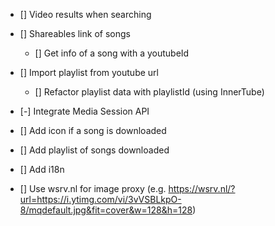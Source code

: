 - [] Video results when searching

- [] Shareables link of songs
    - [] Get info of a song with a youtubeId

- [] Import playlist from youtube url
    - [] Refactor playlist data with playlistId (using InnerTube)

- [-] Integrate Media Session API

- [] Add icon if a song is downloaded

- [] Add playlist of songs downloaded

- [] Add i18n

- [] Use wsrv.nl for image proxy (e.g. https://wsrv.nl/?url=https://i.ytimg.com/vi/3vVSBLkpO-8/mqdefault.jpg&fit=cover&w=128&h=128)



